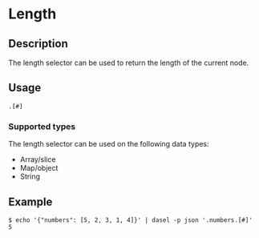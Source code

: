 # Length

## Description

The length selector can be used to return the length of the current node.

## Usage

```text
.[#]
```

### Supported types

The length selector can be used on the following data types:

- Array/slice
- Map/object
- String

## Example

```shell
$ echo '{"numbers": [5, 2, 3, 1, 4]}' | dasel -p json '.numbers.[#]'
5
```

